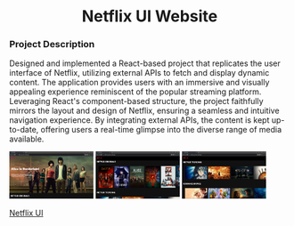  <h1 align="center">Netflix UI Website</h1>

<h3>Project Description</h3>

Designed and implemented a React-based project that replicates the user interface of Netflix, utilizing external APIs to fetch and display dynamic content. The application provides users with an immersive and visually appealing experience reminiscent of the popular streaming platform. Leveraging React's component-based structure, the project faithfully mirrors the layout and design of Netflix, ensuring a seamless and intuitive navigation experience. By integrating external APIs, the content is kept up-to-date, offering users a real-time glimpse into the diverse range of media available.

<p>
<img src="images/netflix1.png" alt="Logo" style="width:30%;" >
<img src="images/netflix2.png" alt="Logo" style="width:30%;" >
<img src="images/netflix3.png" alt="Logo" style="width:30%;" >
</p>

<a href="https://netflix-app-demo.netlify.app">Netflix UI</a>